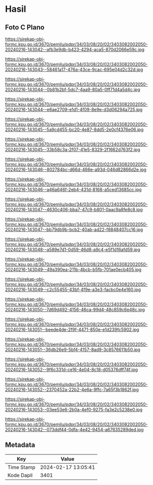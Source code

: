 # Hasil

## Foto C Plano

https://sirekap-obj-formc.kpu.go.id/3670/pemilu/pdpr/34/03/08/20/02/3403082002050-20240216-143042--afb3e9db-b423-4294-aca5-870d2066e59c.jpg

https://sirekap-obj-formc.kpu.go.id/3670/pemilu/pdpr/34/03/08/20/02/3403082002050-20240216-143043--58461a17-476a-43ce-9cac-695e04d2c32d.jpg

https://sirekap-obj-formc.kpu.go.id/3670/pemilu/pdpr/34/03/08/20/02/3403082002050-20240216-143044--0b81b2bf-5dc7-4aa9-80a5-0ff71d4a5d4c.jpg

https://sirekap-obj-formc.kpu.go.id/3670/pemilu/pdpr/34/03/08/20/02/3403082002050-20240216-143044--e6ae2709-e1d1-4f09-8e9e-d3d06294a725.jpg

https://sirekap-obj-formc.kpu.go.id/3670/pemilu/pdpr/34/03/08/20/02/3403082002050-20240216-143045--5a9cd455-bc20-4e87-8dd5-2e0cf4376e06.jpg

https://sirekap-obj-formc.kpu.go.id/3670/pemilu/pdpr/34/03/08/20/02/3403082002050-20240216-143045--33b58c3a-2f07-41e5-8329-2f1662d763f2.jpg

https://sirekap-obj-formc.kpu.go.id/3670/pemilu/pdpr/34/03/08/20/02/3403082002050-20240216-143046--802784bc-d66d-466e-a93d-046d82866d2e.jpg

https://sirekap-obj-formc.kpu.go.id/3670/pemilu/pdpr/34/03/08/20/02/3403082002050-20240216-143046--a46a646f-2eb4-431d-8168-a5ced13685cc.jpg

https://sirekap-obj-formc.kpu.go.id/3670/pemilu/pdpr/34/03/08/20/02/3403082002050-20240216-143047--4630c406-bba7-47c9-b801-0aac9a8fe8c8.jpg

https://sirekap-obj-formc.kpu.go.id/3670/pemilu/pdpr/34/03/08/20/02/3403082002050-20240216-143047--bb79db9b-bcb2-40ab-ad22-f8848407cc16.jpg

https://sirekap-obj-formc.kpu.go.id/3670/pemilu/pdpr/34/03/08/20/02/3403082002050-20240216-143048--a589e7d1-0d59-46d8-a9c4-e5f1d16afd59.jpg

https://sirekap-obj-formc.kpu.go.id/3670/pemilu/pdpr/34/03/08/20/02/3403082002050-20240216-143049--49a390ea-211b-4bcb-b5fb-701ae0ecb405.jpg

https://sirekap-obj-formc.kpu.go.id/3670/pemilu/pdpr/34/03/08/20/02/3403082002050-20240216-143049--c2c55455-43bf-4f9e-a3e3-facbc0e4e160.jpg

https://sirekap-obj-formc.kpu.go.id/3670/pemilu/pdpr/34/03/08/20/02/3403082002050-20240216-143050--7d69d492-4156-46ca-99d4-48c859c6e48c.jpg

https://sirekap-obj-formc.kpu.go.id/3670/pemilu/pdpr/34/03/08/20/02/3403082002050-20240216-143051--beede4de-2f9f-4471-850e-e1d239fc5902.jpg

https://sirekap-obj-formc.kpu.go.id/3670/pemilu/pdpr/34/03/08/20/02/3403082002050-20240216-143051--36db26e9-5bf4-4157-8ad9-3c8576611b50.jpg

https://sirekap-obj-formc.kpu.go.id/3670/pemilu/pdpr/34/03/08/20/02/3403082002050-20240216-143052--9f6c331d-ce16-4e04-8c18-d05376dff74f.jpg

https://sirekap-obj-formc.kpu.go.id/3670/pemilu/pdpr/34/03/08/20/02/3403082002050-20240216-143052--2370452a-22b2-4e6a-9ffc-7a65f3b1862f.jpg

https://sirekap-obj-formc.kpu.go.id/3670/pemilu/pdpr/34/03/08/20/02/3403082002050-20240216-143053--03ee53e6-2b0a-4ef0-9275-fa3e2c5238e0.jpg

https://sirekap-obj-formc.kpu.go.id/3670/pemilu/pdpr/34/03/08/20/02/3403082002050-20240216-143042--073ddf44-0dfa-4e42-9454-a67635289ded.jpg


## Metadata

| Key        | Value               |
| ---------- | ------------------- |
| Time Stamp | 2024-02-17 13:05:41 |
| Kode Dapil | 3401                |



